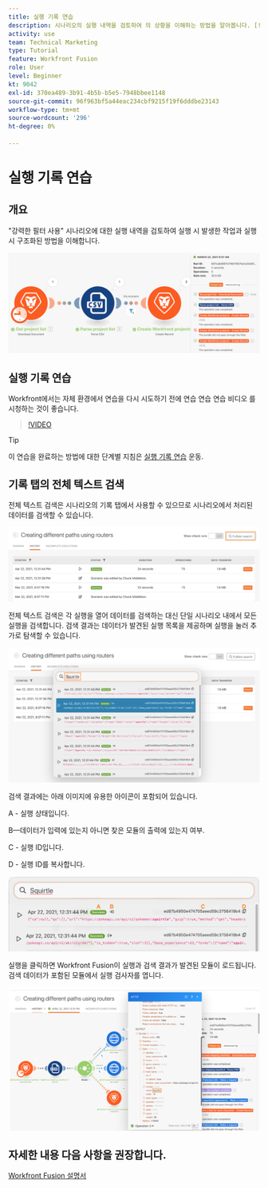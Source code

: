 ```yaml
---
title: 실행 기록 연습
description: 시나리오의 실행 내역을 검토하여 의 상황을 이해하는 방법을 알아봅니다. [!DNL Adobe Workfront Fusion].
activity: use
team: Technical Marketing
type: Tutorial
feature: Workfront Fusion
role: User
level: Beginner
kt: 9042
exl-id: 370ea489-3b91-4b5b-b5e5-7948bbee1148
source-git-commit: 96f963bf5a44eac234cbf9215f19f6dddbe23143
workflow-type: tm+mt
source-wordcount: '296'
ht-degree: 0%

---
```


# 실행 기록 연습

## 개요

&quot;강력한 필터 사용&quot; 시나리오에 대한 실행 내역을 검토하여 실행 시 발생한 작업과 실행 시 구조화된 방법을 이해합니다.

![Fusion 시나리오의 실행 기록 이미지](assets/execution-history-and-scheduling-1.png)

## 실행 기록 연습

Workfront에서는 자체 환경에서 연습을 다시 시도하기 전에 연습 연습 연습 비디오 를 시청하는 것이 좋습니다.

>[!VIDEO](https://video.tv.adobe.com/v/335283/?quality=12)

>[!TIP]
>
>이 연습을 완료하는 방법에 대한 단계별 지침은 [실행 기록 연습](https://experienceleague.adobe.com/docs/workfront-learn/tutorials-workfront/fusion/exercises/execution-history.html?lang=en) 운동.

## 기록 탭의 전체 텍스트 검색

전체 텍스트 검색은 시나리오의 기록 탭에서 사용할 수 있으므로 시나리오에서 처리된 데이터를 검색할 수 있습니다.

![실행 기록 검색 이미지](assets/execution-history-and-scheduling-2.png)

전체 텍스트 검색은 각 실행을 열어 데이터를 검색하는 대신 단일 시나리오 내에서 모든 실행을 검색합니다. 검색 결과는 데이터가 발견된 실행 목록을 제공하며 실행을 눌러 추가로 탐색할 수 있습니다.

![실행 기록 검색 이미지](assets/execution-history-and-scheduling-3.png)

검색 결과에는 아래 이미지에 유용한 아이콘이 포함되어 있습니다.

A - 실행 상태입니다.

B—데이터가 입력에 있는지 아니면 찾은 모듈의 출력에 있는지 여부.

C - 실행 ID입니다.

D - 실행 ID를 복사합니다.

![실행 기록 검색 결과의 이미지](assets/execution-history-and-scheduling-4.png)

실행을 클릭하면 Workfront Fusion이 실행과 검색 결과가 발견된 모듈이 로드됩니다. 검색 데이터가 포함된 모듈에서 실행 검사자를 엽니다.

![실행 기록 링크의 이미지](assets/execution-history-and-scheduling-5.png)


## 자세한 내용 다음 사항을 권장합니다.

[Workfront Fusion 설명서](https://experienceleague.adobe.com/docs/workfront/using/adobe-workfront-fusion/workfront-fusion-2.html?lang=en)
